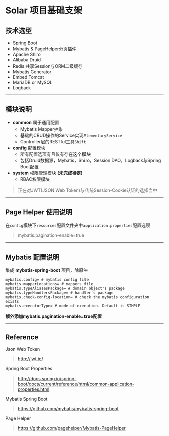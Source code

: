 Solar 项目基础支架
=====


## 技术选型 ##

 - Spring Boot
 - Mybatis & PageHelper分页插件
 - Apache Shiro
 - Alibaba Druid
 - Redis 共享Session与ORM二级缓存
 - Mybatis Generator
 - Embed Tomcat
 - MariaDB or MySQL
 - Logback
 
----------
## 模块说明 ##
 - **common** 属于通用配置
    - Mybatis Mapper抽象
    - 基础的CRUD操作的Service实现`ElementaryService`
    - Controller层的RESTful工具`Shift`
 - **config** 配置模块
    - 所有配置选项有且仅有存在这个模块
    - 包括Druid数据源，Mybatis，Shiro，Session DAO，Logback与Spring Boot配置
 - **system** 权限管理模块 **(未完成待定)**
    - RBAC权限模块
> 正在对JWT(JSON Web Token)与传统Session-Cookie认证的选择当中
    


----------

## Page Helper 使用说明 ##
在`config`模块下`resources`配置文件夹中`application.properties`配置选项

> mybatis.pagination-enable=true

----------

## Mybatis 配置说明 ##
集成 **mybatis-spring-boot** 项目，除原生
```
mybatis.config= # mybatis config file
mybatis.mapperLocations= # mappers file
mybatis.typeAliasesPackage= # domain object's package 
mybatis.typeHandlersPackage= # handler's package
mybatis.check-config-location= # check the mybatis configuration exists
mybatis.executorType= # mode of execution. Default is SIMPLE
```

**额外添加mybatis.pagination-enable=true配置**


----------

## Reference ##
Json Web Token
> http://jwt.io/

Spring Boot Properties
> http://docs.spring.io/spring-boot/docs/current/reference/html/common-application-properties.html

Mybatis Spring Boot
> https://github.com/mybatis/mybatis-spring-boot

Page Helper
> https://github.com/pagehelper/Mybatis-PageHelper

